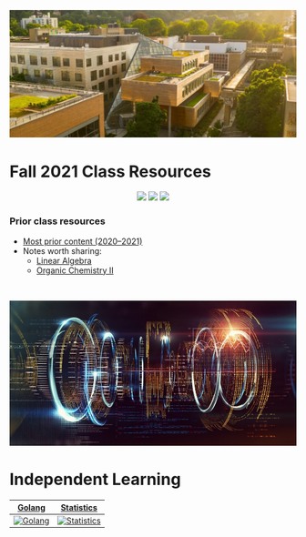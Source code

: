 ![Portland State University](assets/images/psu.jpg)

<h1>Fall 2021 Class Resources</h1>

 <p align="center">
    <a title="Applied Linear Algebra">
    <img src="https://img.shields.io/badge/MTH 343-not started-orange">
    </a>
    <a title="Calculus III">
    <img src="https://img.shields.io/badge/MTH 253-not started-orange">
    </a>
    <a title="Intro to Computer Science">
    <img src="https://img.shields.io/badge/CS 162-not started-orange">
    </a>
</p>

<h3>Prior class resources</h3>

- [Most prior content (2020&ndash;2021)](https://drive.google.com/file/d/1lhJSXIqAmNblGcTUligxWAotnxI1fASp/view?usp=sharing)
- Notes worth sharing:
  - [Linear Algebra](/prior/mth-256.pdf)
  - [Organic Chemistry II](/prior/ch-335.pdf)

<br>

![Independent Learning](assets/images/code.jpg)

 <h1>Independent Learning</h1>

|             [Golang](/go)              |              [Statistics](/statistics)               |
| :------------------------------------: | :--------------------------------------------------: |
| [![Golang](assets/images/go.ico)](/go) | [![Statistics](assets/images/stat.ico)](/statistics) |
